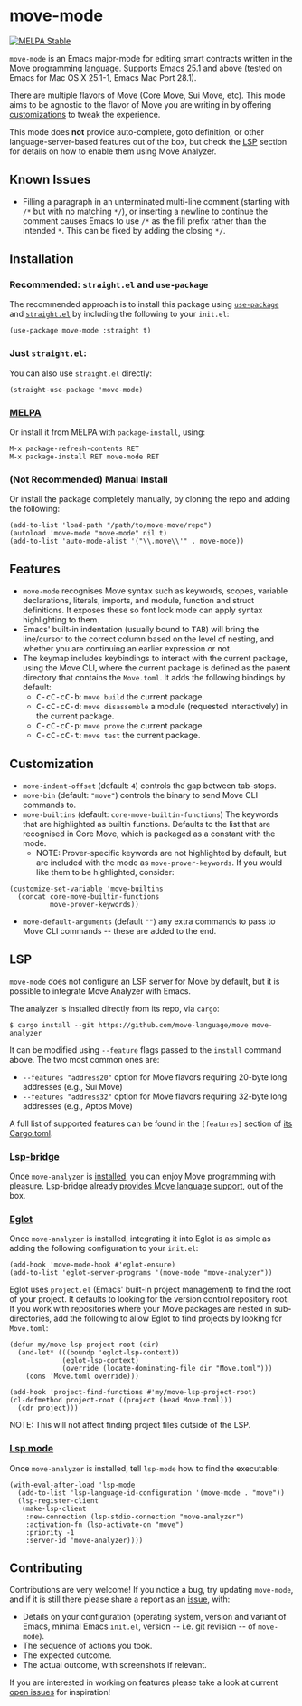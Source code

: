 # move-mode

[![MELPA Stable](https://stable.melpa.org/packages/move-mode-badge.svg)](https://stable.melpa.org/#/move-mode)

`move-mode` is an Emacs major-mode for editing smart contracts written
in the [Move](https://github.com/move-language/move) programming
language.  Supports Emacs 25.1 and above (tested on Emacs for Mac OS X
25.1-1, Emacs Mac Port 28.1).

There are multiple flavors of Move (Core Move, Sui Move, etc).  This
mode aims to be agnostic to the flavor of Move you are writing in by
offering [customizations](#Customization) to tweak the experience.

This mode does **not** provide auto-complete, goto definition, or
other language-server-based features out of the box, but check the
[LSP](#LSP) section for details on how to enable them using Move
Analyzer.

## Known Issues

- Filling a paragraph in an unterminated multi-line comment (starting
  with `/*` but with no matching `*/`), or inserting a newline to
  continue the comment causes Emacs to use `/*` as the fill prefix
  rather than the intended `*`.  This can be fixed by adding the
  closing `*/`.

## Installation

### Recommended: `straight.el` and `use-package`

The recommended approach is to install this package using
[`use-package`](https://github.com/jwiegley/use-package) and
[`straight.el`](https://github.com/radian-software/straight.el) by
including the following to your `init.el`:

``` emacs-lisp
(use-package move-mode :straight t)
```

### Just `straight.el`:

You can also use `straight.el` directly:

```emacs-lisp
(straight-use-package 'move-mode)
```

### [MELPA](https://github.com/melpa/melpa)

Or install it from MELPA with `package-install`, using:

``` emacs-lisp
M-x package-refresh-contents RET
M-x package-install RET move-mode RET
```

### (Not Recommended) Manual Install

Or install the package completely manually, by cloning the repo and
adding the following:

``` emacs-lisp
(add-to-list 'load-path "/path/to/move-move/repo")
(autoload 'move-mode "move-mode" nil t)
(add-to-list 'auto-mode-alist '("\\.move\\'" . move-mode))
```


## Features

- `move-mode` recognises Move syntax such as keywords, scopes, variable
  declarations, literals, imports, and module, function and struct
  definitions.  It exposes these so font lock mode can apply syntax
  highlighting to them.
- Emacs' built-in indentation (usually bound to <kbd>TAB</kbd>) will
  bring the line/cursor to the correct column based on the level of
  nesting, and whether you are continuing an earlier expression or
  not.
- The keymap includes keybindings to interact with the current
  package, using the Move CLI, where the current package is defined as
  the parent directory that contains the `Move.toml`.  It adds the
  following bindings by default:
  - <kbd>C-c</kbd><kbd>C-c</kbd><kbd>C-b</kbd>: `move build` the
    current package.
  - <kbd>C-c</kbd><kbd>C-c</kbd><kbd>C-d</kbd>: `move disassemble` a
    module (requested interactively) in the current package.
  - <kbd>C-c</kbd><kbd>C-c</kbd><kbd>C-p</kbd>: `move prove` the
    current package.
  - <kbd>C-c</kbd><kbd>C-c</kbd><kbd>C-t</kbd>: `move test` the
    current package.

## Customization

- `move-indent-offset` (default: `4`) controls the gap between tab-stops.
- `move-bin` (default: `"move"`) controls the binary to send Move CLI
  commands to.
- `move-builtins` (default: `core-move-builtin-functions`) The
  keywords that are highlighted as builtin functions.  Defaults to the
  list that are recognised in Core Move, which is packaged as a
  constant with the mode.
  - NOTE: Prover-specific keywords are not highlighted by default, but
    are included with the mode as `move-prover-keywords`.  If you
    would like them to be highlighted, consider:

``` emacs-lisp
(customize-set-variable 'move-builtins
  (concat core-move-builtin-functions
          move-prover-keywords))

```

- `move-default-arguments` (default `""`) any extra commands to pass
  to Move CLI commands -- these are added to the end.

## LSP

`move-mode` does not configure an LSP server for Move by default, but
it is possible to integrate Move Analyzer with Emacs.

The analyzer is installed directly from its repo, via `cargo`:

``` shell
$ cargo install --git https://github.com/move-language/move move-analyzer
```

It can be modified using `--feature` flags passed to the `install`
command above. The two most common ones are:
- `--features "address20"` option for Move flavors requiring 20-byte long addresses (e.g., Sui Move)
- `--features "address32"` option for Move flavors requiring 32-byte long addresses (e.g., Aptos Move)

A full list of supported features can be found in the
`[features]` section of
[its Cargo.toml](https://github.com/move-language/move/blob/main/language/move-analyzer/Cargo.toml).

### [Lsp-bridge](https://github.com/manateelazycat/lsp-bridge)

Once `move-analyzer` is
[installed](https://github.com/manateelazycat/lsp-bridge#installation),
you can enjoy Move programming with pleasure. Lsp-bridge already
[provides Move language
support](https://github.com/manateelazycat/lsp-bridge/pull/612), out
of the box.

### [Eglot](https://github.com/joaotavora/eglot)

Once `move-analyzer` is installed, integrating it into Eglot is as
simple as adding the following configuration to your `init.el`:

``` emacs-lisp
(add-hook 'move-mode-hook #'eglot-ensure)
(add-to-list 'eglot-server-programs '(move-mode "move-analyzer"))
```

Eglot uses `project.el` (Emacs' built-in project management) to find
the root of your project.  It defaults to looking for the version
control repository root.  If you work with repositories where your
Move packages are nested in sub-directories, add the following to
allow Eglot to find projects by looking for `Move.toml`:

``` emacs-lisp
(defun my/move-lsp-project-root (dir)
  (and-let* (((boundp 'eglot-lsp-context))
             (eglot-lsp-context)
             (override (locate-dominating-file dir "Move.toml")))
    (cons 'Move.toml override)))

(add-hook 'project-find-functions #'my/move-lsp-project-root)
(cl-defmethod project-root ((project (head Move.toml)))
  (cdr project)))
```

NOTE: This will not affect finding project files outside of the LSP.

### [Lsp mode](https://emacs-lsp.github.io/lsp-mode/)

Once `move-analyzer` is installed, tell `lsp-mode` how to find the
executable:

``` emacs-lisp
(with-eval-after-load 'lsp-mode
  (add-to-list 'lsp-language-id-configuration '(move-mode . "move"))
  (lsp-register-client
   (make-lsp-client
    :new-connection (lsp-stdio-connection "move-analyzer")
    :activation-fn (lsp-activate-on "move")
    :priority -1
    :server-id 'move-analyzer))))
```

## Contributing

Contributions are very welcome! If you notice a bug, try updating
`move-mode`, and if it is still there please share a report as an
[issue](https://github.com/amnn/move-mode/issues), with:

- Details on your configuration (operating system, version and variant
  of Emacs, minimal Emacs `init.el`, version -- i.e. git revision --
  of `move-mode`).
- The sequence of actions you took.
- The expected outcome.
- The actual outcome, with screenshots if relevant.
  
If you are interested in working on features please take a look at current 
[open issues](https://github.com/amnn/move-mode/issues) for inspiration!
